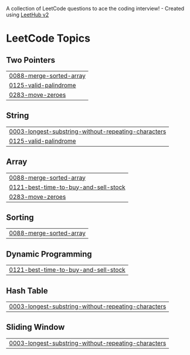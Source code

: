 A collection of LeetCode questions to ace the coding interview! - Created using [LeetHub v2](https://github.com/arunbhardwaj/LeetHub-2.0)
<!---LeetCode Topics Start-->
# LeetCode Topics
## Two Pointers
|  |
| ------- |
| [0088-merge-sorted-array](https://github.com/selam1630/leetcode/tree/master/0088-merge-sorted-array) |
| [0125-valid-palindrome](https://github.com/selam1630/leetcode/tree/master/0125-valid-palindrome) |
| [0283-move-zeroes](https://github.com/selam1630/leetcode/tree/master/0283-move-zeroes) |
## String
|  |
| ------- |
| [0003-longest-substring-without-repeating-characters](https://github.com/selam1630/leetcode/tree/master/0003-longest-substring-without-repeating-characters) |
| [0125-valid-palindrome](https://github.com/selam1630/leetcode/tree/master/0125-valid-palindrome) |
## Array
|  |
| ------- |
| [0088-merge-sorted-array](https://github.com/selam1630/leetcode/tree/master/0088-merge-sorted-array) |
| [0121-best-time-to-buy-and-sell-stock](https://github.com/selam1630/leetcode/tree/master/0121-best-time-to-buy-and-sell-stock) |
| [0283-move-zeroes](https://github.com/selam1630/leetcode/tree/master/0283-move-zeroes) |
## Sorting
|  |
| ------- |
| [0088-merge-sorted-array](https://github.com/selam1630/leetcode/tree/master/0088-merge-sorted-array) |
## Dynamic Programming
|  |
| ------- |
| [0121-best-time-to-buy-and-sell-stock](https://github.com/selam1630/leetcode/tree/master/0121-best-time-to-buy-and-sell-stock) |
## Hash Table
|  |
| ------- |
| [0003-longest-substring-without-repeating-characters](https://github.com/selam1630/leetcode/tree/master/0003-longest-substring-without-repeating-characters) |
## Sliding Window
|  |
| ------- |
| [0003-longest-substring-without-repeating-characters](https://github.com/selam1630/leetcode/tree/master/0003-longest-substring-without-repeating-characters) |
<!---LeetCode Topics End-->